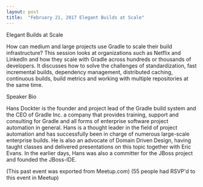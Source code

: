 ```yaml
---
layout: post
title:  "February 21, 2017 Elegant Builds at Scale"
---
```


Elegant Builds at Scale

How can medium and large projects use Gradle to scale their build infrastructure? This session looks at organizations such as Netflix and LinkedIn and how they scale with Gradle across hundreds or thousands of developers. It discusses how to solve the challenges of standardization, fast incremental builds, dependency management, distributed caching, continuous builds, build metrics and working with multiple repositories at the same time.

Speaker Bio

Hans Dockter is the founder and project lead of the Gradle build system and the CEO of Gradle Inc. a company that provides training, support and consulting for Gradle and all forms of enterprise software project automation in general. Hans is a thought leader in the field of project automation and has successfully been in charge of numerous large-scale enterprise builds. He is also an advocate of Domain Driven Design, having taught classes and delivered presentations on this topic together with Eric Evans. In the earlier days, Hans was also a committer for the JBoss project and founded the JBoss-IDE.

(This past event was exported from Meetup.com)
(55 people had RSVP'd to this event in Meetup)